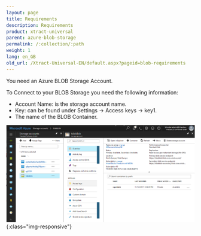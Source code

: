 ```yaml
---
layout: page
title: Requirements
description: Requirements
product: xtract-universal
parent: azure-blob-storage
permalink: /:collection/:path
weight: 1
lang: en_GB
old_url: /Xtract-Universal-EN/default.aspx?pageid=blob-requirements
---
```


You need an Azure BLOB Storage Account.

To Connect to your BLOB Storage you need the following information: 
- Account Name: is the storage account name.
- Key: can be found under Settings -> Access keys -> key1. 
- The name of the BLOB Container. 

![azure-blob-storage-02](/img/content/azure-blob-storage-02.png){:class="img-responsive"}

